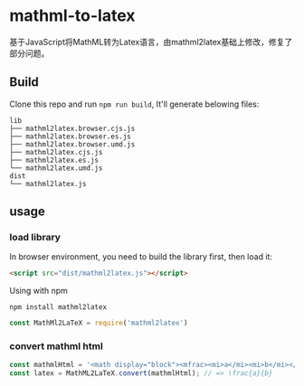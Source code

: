 
# mathml-to-latex

基于JavaScript将MathML转为Latex语言，由mathml2latex基础上修改，修复了部分问题。

## Build

Clone this repo and run `npm run build`, It'll generate belowing files:

```text
lib
├── mathml2latex.browser.cjs.js
├── mathml2latex.browser.es.js
├── mathml2latex.browser.umd.js
├── mathml2latex.cjs.js
├── mathml2latex.es.js
└── mathml2latex.umd.js
dist
└── mathml2latex.js
```

## usage

### load library

In browser environment, you need to build the library first, then load it:

```html
<script src="dist/mathml2latex.js"></script>
```


Using with npm

```shell
npm install mathml2latex
```

```javascript
const MathMl2LaTeX = require('mathml2latex')
```

### convert mathml html

```javascript
const mathmlHtml = '<math display="block"><mfrac><mi>a</mi><mi>b</mi></mfrac></math>';
const latex = MathML2LaTeX.convert(mathmlHtml); // => \frac{a}{b}
```
